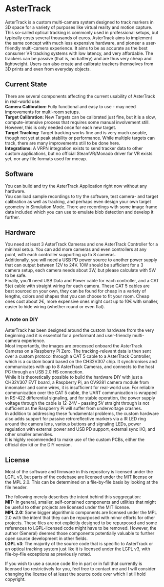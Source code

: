 # AsterTrack

AsterTrack is a custom multi-camera system designed to track markers in 3D space for a variety of purposes like virtual reality and motion capture. This so-called optical tracking is commonly used in professional setups, but typically costs several thousands of euros. AsterTrack aims to implement the same concept with much less expensive hardware, and pioneer a user-friendly multi-camera experience.
It aims to be as accurate as the best consumer VR tracking systems with low latency, and very affordable. The trackers can be passive (that is, no battery) and are thus very cheap and lightweight. Users can also create and calibrate trackers themselves from 3D prints and even from everyday objects. 

## Current State

There are several components affecting the current usability of AsterTrack in real-world use: <br>
**Camera Calibration:** Fully functional and easy to use - may need improvements for multi-room setups. <br>
**Target Calibration:** New Targets can be calibrated just fine, but it is a slow, compute-intensive process that requires some manual involvement still. However, this is only needed once for each new target. <br>
**Target Tracking:** Target tracking works fine and is very much useable, though not yet at peak stability or performance. While multiple targets can track, there are many improvements still to be done here. <br>
**Integrations:** A VRPN integration exists to send tracker data to other custom applications, but no official SteamVR/Monado driver for VR exists yet, nor any file formats used for mocap.

## Software

You can build and try the AsterTrack Application right now without any hardware. <br>
You can load sample recordings to try the software, test camera- and target calibration as well as tracking, and perhaps even design your own target geometry in Simulation Mode.
There are recordings with some image frame data included which you can use to emulate blob detection and develop it further.

## Hardware

You need at least 3 AsterTrack Cameras and one AsterTrack Controller for a minimal setup. You can add more cameras and even controllers at any point, with each controller supporting up to 8 cameras. <br>
Additionally, you will need a USB PD power source to another power supply that can output between 12V to 24V. 10W should be sufficient for a 3 camera setup, each camera needs about 3W, but please calculate with 5W to be safe. <br>
Finally, you'll need USB Data and Power cable for each controller, and a CAT 5(e) cable with straight wiring for each camera. These CAT 5 cables are best sourced on your own, they can be found for cheap in a variety of lengths, colors and shapes that you can choose to fit your room. Cheap ones cost about 2€, more expensive ones might cost up to 10€ with smaller, easier to hide wiring (whether round or even flat).

### A note on DIY

AsterTrack has been designed around the custom hardware from the very beginning and it is essential for a performant and user-friendly multi-camera experience. <br>Most importantly, the images are processed onboard the AsterTrack Cameras on a Raspberry Pi Zero. The tracking-relevant data is then sent over a custom protocol through a CAT 5 cable to a AsterTrack Controller, which is a custom board based on the CH32V307 chip. It synchronises and communicates with up to 8 AsterTrack Cameras, and connects to the host PC through an USB 2.0 HS connection. <br>
While it is theoretically possible to build the hardware DIY with just a CH32V307 EVT board, a Raspberry Pi, an OV9281 camera module from innomaker and some wires, it is insufficient for real-world use. For reliable communication over the CAT 5 cable, the UART communication is wrapped in RS-422 differential signaling, and for stable operation, the power supply voltage through the cable is 12-24V - passing 5V straight through is not sufficient as the Raspberry Pi will suffer from undervoltage crashes. <br>
In addition to addressing these fundamental problems, the custom hardware also adds support for passive retroreflective markers via a IR LED ring around the camera lens, various buttons and signaling LEDs, power regulation with external power and USB PD support, external sync I/O, and other smaller amenities. <br>
It is highly recommended to make use of the custom PCBs, either the official dev kit or the DIY version.

## License
Most of the software and firmware in this repository is licensed under the LGPL v3, but parts of the codebase are licensed under the MIT license or the MPL 2.0. This can be determined on a file-by-file basis by looking at the file header.

The following merely describes the intent behind this seggregation: <br>
**MIT:**
In general, smaller, self-contained components and utilities that might be useful to other projects are licensed under the MIT license. <br>
**MPL 2.0:**
Some bigger algorithmic components are licensed under the MPL 2.0 with the intent that they can be repurposed with minor efforts for other projects. These files are not explicitly designed to be repurposed and some references to LGPL-licensed code might have to be removed. However, the author (Seneral) deemed those components potentially valuable to further open source development in other fields. <br>
**LGPL v3**:
The majority of the source code that is specific to AsterTrack or an optical tracking system just like it is licensed under the LGPL v3, with file-by-file exceptions as previously noted. <br>

If you wish to use a source code file in part or in full that currently is licensed too restrictively for you, feel free to contact me and I will consider changing the license of at least the source code over which I still hold copyright.
